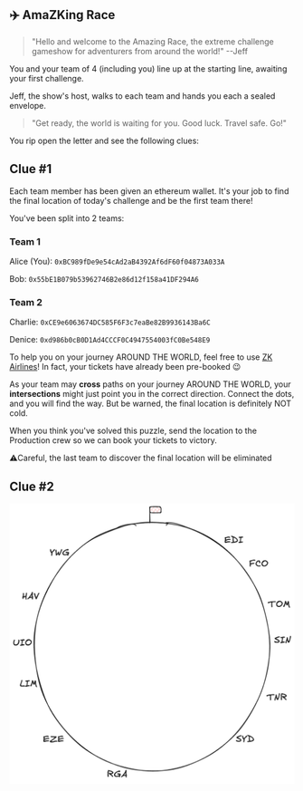 ## ✈️ AmaZKing Race

> "Hello and welcome to the Amazing Race, the extreme challenge gameshow for
adventurers from around the world!" --Jeff

You and your team of 4 (including you) line up at the starting line, awaiting
your first challenge.

Jeff, the show's host, walks to each team and hands you each a sealed envelope.

> "Get ready, the world is waiting for you. Good luck. Travel safe. Go!"

You rip open the letter and see the following clues:

## Clue #1

Each team member has been given an ethereum wallet. It's your job to find the
final location of today's challenge and be the first team there!

You've been split into 2 teams:

### Team 1

Alice (You): `0xBC989fDe9e54cAd2aB4392Af6dF60f04873A033A`

Bob: `0x55bE1B079b53962746B2e86d12f158a41DF294A6`

### Team 2

Charlie: `0xCE9e6063674DC585F6F3c7eaBe82B9936143Ba6C`

Denice: `0xd986b0cB0D1Ad4CCCF0C4947554003fC0Be548E9`

To help you on your journey AROUND THE WORLD, feel free to use [ZK Airlines](https://sepolia.explorer.zksync.io/address/0x327c77b741b710b4ddE1B7fA56aeB2D77299Bb0e)! In fact, your
tickets have already been pre-booked 😉

As your team may **cross** paths on your journey AROUND THE WORLD, your
**intersections** might just point you in the correct direction. Connect the
dots, and you will find the way. But be warned, the final location is definitely
NOT cold.

When you think you've solved this puzzle, send the location to the Production
crew so we can book your tickets to victory.

⚠️Careful, the last team to discover the final location will be eliminated

## Clue #2

![Clue](clue.png "Clue #2")
